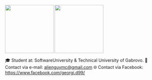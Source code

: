 <div>
  <img height="160" align="left" src="https://github-readme-stats.vercel.app/api?username=georgidelchev&count_private=true&true&hide=issues&show_icons=true" />
  <img height="160" src="https://github-readme-stats.vercel.app/api/top-langs/?username=georgidelchev&layout=compact" />
</div>

🎓 Student at: SoftwareUniversity & Technical University of Gabrovo.
📧 Contact via e-mail: alienguymc@gmail.com
🌐 Contact via Facebook: https://www.facebook.com/georgi.d99/
